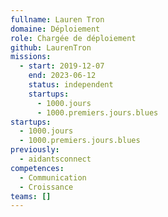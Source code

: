 ```yaml
---
fullname: Lauren Tron
domaine: Déploiement
role: Chargée de déploiement
github: LaurenTron
missions:
  - start: 2019-12-07
    end: 2023-06-12
    status: independent
    startups:
      - 1000.jours
      - 1000.premiers.jours.blues
startups:
  - 1000.jours
  - 1000.premiers.jours.blues
previously:
  - aidantsconnect
competences:
  - Communication
  - Croissance
teams: []
---
```

